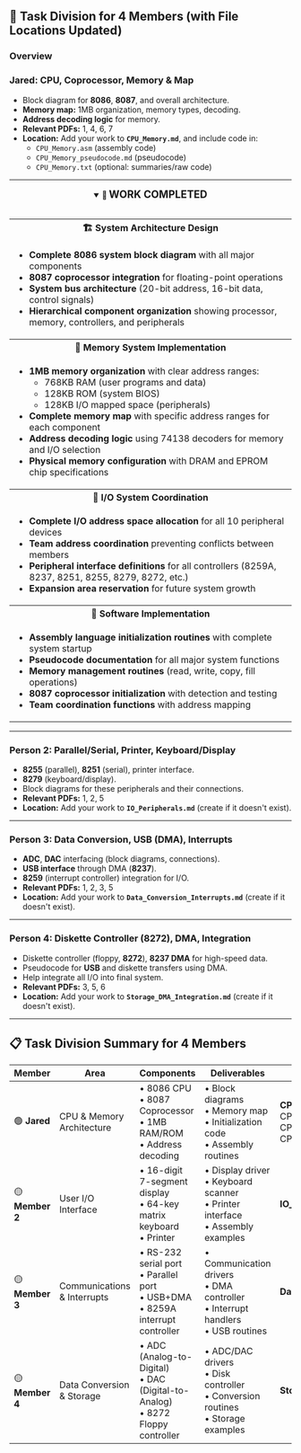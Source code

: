 ## 👥 Task Division for 4 Members (with File Locations Updated)

### Overview

### Jared: CPU, Coprocessor, Memory & Map

- Block diagram for **8086**, **8087**, and overall architecture.
- **Memory map:** 1MB organization, memory types, decoding.
- **Address decoding logic** for memory.
- **Relevant PDFs:** 1, 4, 6, 7
- **Location:**
    Add your work to **`CPU_Memory.md`**, and include code in:
    - `CPU_Memory.asm` (assembly code)
    - `CPU_Memory_pseudocode.md` (pseudocode)
    - `CPU_Memory.txt` (optional: summaries/raw code)
    


---


<div align="center">

<details open>
<summary><strong>🎯 <span style="font-size:1.3em">WORK COMPLETED</span></strong></summary>

<br>

<table>
  <tr>
    <th align="center">🏗️ System Architecture Design</th>
  </tr>
  <tr>
    <td align="left">
      <ul>
        <li><b>Complete 8086 system block diagram</b> with all major components</li>
        <li><b>8087 coprocessor integration</b> for floating-point operations</li>
        <li><b>System bus architecture</b> (20-bit address, 16-bit data, control signals)</li>
        <li><b>Hierarchical component organization</b> showing processor, memory, controllers, and peripherals</li>
      </ul>
    </td>
  </tr>
  <tr>
    <th align="center">💾 Memory System Implementation</th>
  </tr>
  <tr>
    <td align="left">
      <ul>
        <li><b>1MB memory organization</b> with clear address ranges:
          <ul>
            <li>768KB RAM (user programs and data)</li>
            <li>128KB ROM (system BIOS)</li>
            <li>128KB I/O mapped space (peripherals)</li>
          </ul>
        </li>
        <li><b>Complete memory map</b> with specific address ranges for each component</li>
        <li><b>Address decoding logic</b> using 74138 decoders for memory and I/O selection</li>
        <li><b>Physical memory configuration</b> with DRAM and EPROM chip specifications</li>
      </ul>
    </td>
  </tr>
  <tr>
    <th align="center">🔌 I/O System Coordination</th>
  </tr>
  <tr>
    <td align="left">
      <ul>
        <li><b>Complete I/O address space allocation</b> for all 10 peripheral devices</li>
        <li><b>Team address coordination</b> preventing conflicts between members</li>
        <li><b>Peripheral interface definitions</b> for all controllers (8259A, 8237, 8251, 8255, 8279, 8272, etc.)</li>
        <li><b>Expansion area reservation</b> for future system growth</li>
      </ul>
    </td>
  </tr>
  <tr>
    <th align="center">📝 Software Implementation</th>
  </tr>
  <tr>
    <td align="left">
      <ul>
        <li><b>Assembly language initialization routines</b> with complete system startup</li>
        <li><b>Pseudocode documentation</b> for all major system functions</li>
        <li><b>Memory management routines</b> (read, write, copy, fill operations)</li>
        <li><b>8087 coprocessor initialization</b> with detection and testing</li>
        <li><b>Team coordination functions</b> with address mapping</li>
      </ul>
    </td>
  </tr>
</table>

</details>

</div>

---

### Person 2: Parallel/Serial, Printer, Keyboard/Display

- **8255** (parallel), **8251** (serial), printer interface.
- **8279** (keyboard/display).
- Block diagrams for these peripherals and their connections.
- **Relevant PDFs:** 1, 2, 5
- **Location:** Add your work to **`IO_Peripherals.md`** (create if it doesn't exist).

---

### Person 3: Data Conversion, USB (DMA), Interrupts

- **ADC**, **DAC** interfacing (block diagrams, connections).
- **USB interface** through DMA (**8237**).
- **8259** (interrupt controller) integration for I/O.
- **Relevant PDFs:** 1, 2, 3, 5
- **Location:** Add your work to **`Data_Conversion_Interrupts.md`** (create if it doesn't exist).

---

### Person 4: Diskette Controller (8272), DMA, Integration

- Diskette controller (floppy, **8272**), **8237 DMA** for high-speed data.
- Pseudocode for **USB** and diskette transfers using DMA.
- Help integrate all I/O into final system.
- **Relevant PDFs:** 3, 5, 6
- **Location:** Add your work to **`Storage_DMA_Integration.md`** (create if it doesn't exist).

---
## 📋 Task Division Summary for 4 Members

| **Member** | **Area** | **Components** | **Deliverables** | **File(s) Needed** | **Status** |
|------------|----------|----------------|------------------|-------------------|------------|
| 🟢 **Jared** | CPU & Memory Architecture | • 8086 CPU<br>• 8087 Coprocessor<br>• 1MB RAM/ROM<br>• Address decoding | • Block diagrams<br>• Memory map<br>• Initialization code<br>• Assembly routines | **CPU_Memory.md**<br>CPU_Memory.asm<br>CPU_Memory_pseudocode.md<br>CPU_Memory.txt | **✅ COMPLETE** |
| 🟡 **Member 2** | User I/O Interface | • 16-digit 7-segment display<br>• 64-key matrix keyboard<br>• Printer | • Display driver<br>• Keyboard scanner<br>• Printer interface<br>• Assembly examples | **IO_Peripherals.md** | ⏳ PENDING |
| 🟡 **Member 3** | Communications & Interrupts | • RS-232 serial port<br>• Parallel port<br>• USB+DMA<br>• 8259A interrupt controller | • Communication drivers<br>• DMA controller<br>• Interrupt handlers<br>• USB routines | **Data_Conversion_Interrupts.md** | ⏳ PENDING |
| 🟡 **Member 4** | Data Conversion & Storage | • ADC (Analog-to-Digital)<br>• DAC (Digital-to-Analog)<br>• 8272 Floppy controller | • ADC/DAC drivers<br>• Disk controller<br>• Conversion routines<br>• Storage examples | **Storage_DMA_Integration.md** | ⏳ PENDING |
